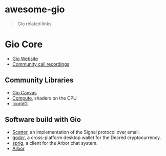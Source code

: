 # awesome-gio
> Gio related links

# Gio Core
* [Gio Website](https://gioui.org/)
* [Community call recordings](https://www.youtube.com/channel/UCzuKUnKK5gAFJKNyA1imIHw)

## Community Libraries

* [Gio Canvas](https://github.com/ajstarks/giocanvas)
* [Compute](https://github.com/vron/compute), shaders on the CPU
* [IconVG](https://github.com/reactivego/ivg)

## Software build with Gio

* [Scatter](https://scatter.im/), an implementation of the Signal protocol over email.
* [godcr](https://github.com/planetdecred/godcr), a cross-platform desktop wallet for the Decred cryptocurrency.
* [sprig](https://git.sr.ht/~whereswaldon/sprig), a client for the Arbor chat system.
* [Arbor](https://arbor.chat)
